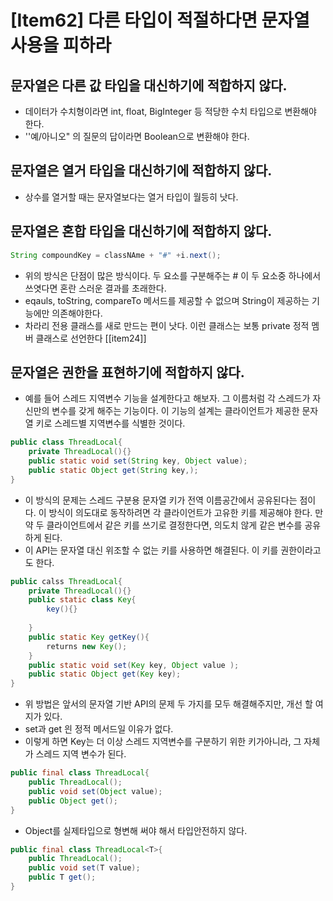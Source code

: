 # [Item62] 다른 타입이 적절하다면 문자열 사용을 피하라 
## 문자열은 다른 값 타입을 대신하기에 적합하지 않다. 
- 데이터가 수치형이라면  int, float, BigInteger 등 적당한 수치 타입으로 변환해야 한다. 
- ''예/아니오" 의 질문의 답이라면 Boolean으로 변환해야 한다. 
## 문자열은 열거 타입을 대신하기에 적합하지 않다. 
- 상수를 열거할 때는 문자열보다는 열거 타입이 월등히 낫다. 
## 문자열은 혼합 타입을 대신하기에 적합하지 않다. 
```java
String compoundKey = classNAme + "#" +i.next();
```
- 위의 방식은 단점이 많은 방식이다. 두 요소를 구분해주는 # 이 두 요소중 하나에서 쓰엿다면 혼란 스러운 결과를 초래한다. 
- eqauls, toString, compareTo 메서드를 제공할 수 없으며 String이 제공하는 기능에만 의존해야한다. 
- 차라리 전용 클래스를 새로 만드는 편이 낫다. 이런 클래스는 보통 private 정적 멤버 클래스로 선언한다 [[item24]]
## 문자열은 권한을 표현하기에 적합하지 않다. 
- 예를 들어 스레드 지역변수 기능을 설계한다고 해보자. 그 이름처럼 각 스레드가 자신만의 변수를 갖게 해주는 기능이다. 이 기능의 설계는 클라이언트가 제공한 문자열 키로 스레드별 지역변수를 식별한 것이다. 
```java
public class ThreadLocal{
	private ThreadLocal(){}
	public static void set(String key, Object value);
	public static Object get(String key,);
}
```

- 이 방식의 문제는 스레드 구분용 문자열 키가 전역 이름공간에서 공유된다는 점이다. 이 방식이 의도대로 동작하려면 각 클라이언트가 고유한 키를 제공해야 한다. 만약 두 클라이언트에서 같은 키를 쓰기로 결정한다면, 의도치 않게 같은 변수를 공유하게 된다. 
- 이 API는 문자열 대신 위조할 수 없는 키를 사용하면 해결된다. 이 키를 권한이라고도 한다.
```java
public calss ThreadLocal{
	private ThreadLocal(){}
	public static class Key{
		key(){}
		
	}
	public static Key getKey(){
		returns new Key();
	}
	public static void set(Key key, Object value );
	public static Object get(Key key);
}
```
- 위 방법은 앞서의 문자열 기반 API의 문제 두 가지를 모두 해결해주지만, 개선 할 여지가 있다.
- set과 get 읜 정적 메서드일 이유가 없다. 
- 이렇게 하면 Key는 더 이상 스레드 지역변수를 구분하기 위한 키가아니라, 그 자체가 스레드 지역 변수가 된다. 

```java
public final class ThreadLocal{
	public ThreadLocal();
	public void set(Object value);
	public Object get();
}
```

- Object를 실제타입으로 형변해 써야 해서 타입안전하지 않다. 

```java
public final class ThreadLocal<T>{
	public ThreadLocal();
	public void set(T value);
	public T get();
}
```